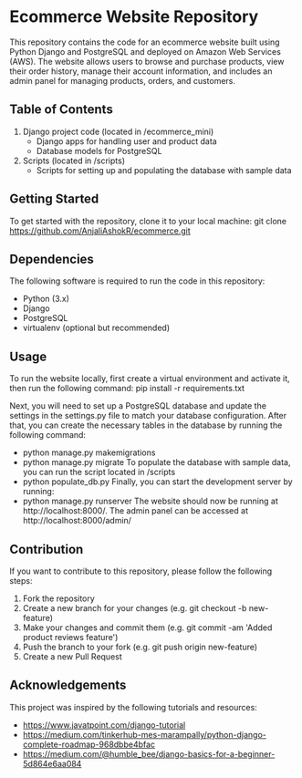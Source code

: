 # Ecommerce Website Repository
This repository contains the code for an ecommerce website built using Python Django and PostgreSQL and deployed on Amazon Web Services (AWS). The website allows users to browse and purchase products, view their order history, manage their account information, and includes an admin panel for managing products, orders, and customers.
## Table of Contents
1. Django project code (located in /ecommerce_mini)
    - Django apps for handling user and product data
    - Database models for PostgreSQL
2. Scripts (located in /scripts)
    - Scripts for setting up and populating the database with sample data
## Getting Started
To get started with the repository, clone it to your local machine: git clone https://github.com/AnjaliAshokR/ecommerce.git

## Dependencies
The following software is required to run the code in this repository:

  - Python (3.x)
  - Django
  - PostgreSQL
  - virtualenv (optional but recommended)
## Usage
To run the website locally, first create a virtual environment and activate it, then run the following command: pip install -r requirements.txt

Next, you will need to set up a PostgreSQL database and update the settings in the settings.py file to match your database configuration. After that, you can create the necessary tables in the database by running the following command:
- python manage.py makemigrations
- python manage.py migrate
To populate the database with sample data, you can run the script located in /scripts
- python populate_db.py
Finally, you can start the development server by running:
- python manage.py runserver
The website should now be running at http://localhost:8000/. The admin panel can be accessed at http://localhost:8000/admin/

## Contribution
If you want to contribute to this repository, please follow the following steps:

1. Fork the repository
2. Create a new branch for your changes (e.g. git checkout -b new-feature)
3. Make your changes and commit them (e.g. git commit -am 'Added product reviews feature')
4. Push the branch to your fork (e.g. git push origin new-feature)
5. Create a new Pull Request

## Acknowledgements
This project was inspired by the following tutorials and resources:
- https://www.javatpoint.com/django-tutorial
- https://medium.com/tinkerhub-mes-marampally/python-django-complete-roadmap-968dbbe4bfac
- https://medium.com/@humble_bee/django-basics-for-a-beginner-5d864e6aa084
